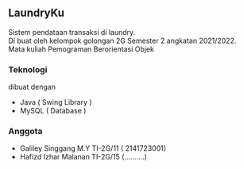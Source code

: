 ## LaundryKu
Sistem pendataan transaksi di laundry.<br>
Di buat oleh kelompok  golongan 2G Semester 2 angkatan 2021/2022. <br>
Mata kuliah Pemograman Berorientasi Objek <br>

### Teknologi
dibuat dengan <br>
- Java ( Swing Library )
- MySQL ( Database ) 

### Anggota
- Galiley Singgang M.Y TI-2G/11 ( 2141723001)
- Hafizd Izhar Malanan TI-2G/15 (..........)


